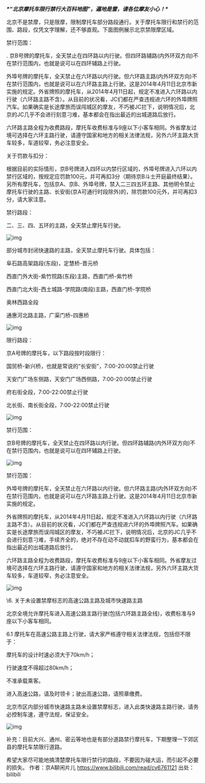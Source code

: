 ***\*“北京摩托车限行禁行大百科地图”，遍地是雷，请各位摩友小心！\****

北京不是禁摩，只是限摩，限制摩托车部分路段通行。关于摩托车限行和禁行的范围、路段，仅凭文字理解，还不够直观。下面图例展示北京禁限摩区域。

 

禁行范围：

 

. 京B号牌的摩托车，全天禁止在四环路以内行驶。但四环路辅路(内外环双方向)不在禁行范围内，也就是说可以在四环辅路上行驶。

 

 外埠号牌的摩托车，全天禁止在六环路以内行驶。但六环路主路(内外环双方向)不在禁行范围内，也就是说可以在六环路主路上行驶。这是2014年4月11日北京市新实施的规定。外省牌照的摩托车，从2014年4月11日起，规定不准进入六环路以内行驶（六环路主路不含）。从目前的状况看，JC们都在严查违规进六环的外埠牌照汽车。如果确实是长途摩旅而误闯城区的摩友，不巧被JC拦下，说明情况后，北京的JC几乎不会进行刻意刁难，基本都会在指出最近的出城道路后放行。

 

  六环路主路全程为收费路段，摩托车收费标准与9座以下小客车相同。外省摩友过境可选择在六环主路行驶，请遵守国家和地方的相关法律法规，另外六环主路大货车较多，车道较窄，务必注意安全。

 

关于罚款与扣分：

 

  根据目前的实际情形，京B号牌进入四环以内禁行区域的，外埠号牌进入六环以内禁行区域的，按规定应罚款100元，并可再扣3分（期待京B斗士开庭最终结果）。另所有摩托车，包括京A、京B、外埠号牌，禁入二三四五环主路、其他明令禁止摩托车行驶的主路、长安街(京A可通行时段除外)的，除罚款100元外，并可再扣3分，请大家注意。

 

禁行路段：

 

二、三、四、五环的主路，全天禁止摩托车行驶。

![img](../Image/wps1-16654738665481.jpg) 

部分城市封闭快速路的主路，全天禁止摩托车行驶。具体包括：

 

阜石路高架路段(东段)，定慧桥-晋元桥

 

西直门外大街-紫竹院路(东段)主路，西直门桥-紫竹桥

 

西直门北大街-西土城路-学院路(南段)主路，西直门桥-学院桥

 

奥林西路全段

 

通惠河北路主路，广渠门桥-四惠桥 

![img](../Image/wps2-16654738665502.jpg) 

限行路段：

 

京A号牌的摩托车，以下路段按时段限行：

 

国贸桥-新兴桥，也就是常说的“长安街”，7:00-20:00禁止行驶

 

天安门广场东侧路，天安门广场西侧路，7:00-20:00禁止行驶

 

府右街全段，7:00-22:00禁止行驶

 

北长街、南长街全段，7:00-22:00禁止行驶 

![img](../Image/wps3-16654738665503.jpg) 

禁行范围：

 

京B号牌的摩托车，全天禁止在四环路以内行驶。但四环路辅路(内外环双方向)不在禁行范围内，也就是说可以在四环辅路上行驶。 

![img](../Image/wps4-16654738665504.jpg) 

禁行范围：

 

外埠号牌的摩托车，全天禁止在六环路以内行驶。但六环路主路(内外环双方向)不在禁行范围内，也就是说可以在六环路主路上行驶。这是2014年4月11日北京市新实施的规定。

 

外省牌照的摩托车，从2014年4月11日起，规定不准进入六环路以内行驶（六环路主路不含）。从目前的状况看，JC们都在严查违规进六环的外埠牌照汽车。如果确实是长途摩旅而误闯城区的摩友，不巧被JC拦下，说明情况后，北京的JC几乎不会进行刻意刁难，手续齐全的，绝对不存在动不动就扣车的野蛮行为，基本都会在指出最近的出城道路后放行。

 

六环路主路全程为收费路段，摩托车收费标准与9座以下小客车相同。外省摩友过境可选择在六环主路行驶，请遵守国家和地方的相关法律法规，另外六环主路大货车较多，车道较窄，务必注意安全。 

![img](../Image/wps5-16654738665505.jpg) 

\6. 关于未设置禁摩标志的高速公路主路及城市快速路主路

 

北京全境允许摩托车进入高速公路主路行驶(包括六环路主路全线)，收费标准与9座以下小客车相同。

 

6.1 摩托车在高速公路主路上行驶，请大家严格遵守相关法律法规，包括但不限于：

 

摩托车的设计时速必须大于70km/h；

 

行驶速度不得超过80km/h；

 

不准承载乘客。

 

进入高速公路，请及时领卡；驶出高速公路，请照章缴费。

 

北京市区内部分城市快速路主路未设置禁摩标志，进入此类快速路主路行驶，请务必控制车速，遵守法规，保证安全。 

![img](../Image/wps6-16654738665506.jpg) 

补充：目前大兴、通州、密云等地也是有部分道路禁行摩托车，下期整理一下郊区县的摩托车禁限行道路。

 

 

 

希望大家尽可能地搞清楚摩托车限行禁行的路段，不要因为碰大运，而引起不必要的损失。 作者：京A聊闲片儿 https://www.bilibili.com/read/cv6761121 出处：bilibili